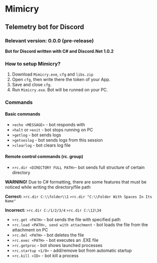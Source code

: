 # Mimicry
## Telemetry bot for Discord
### Relevant version: 0.0.0 (pre-release)
**Bot for Discord written with C# and Discord.Net 1.0.2**
### How to setup Mimicry?
1. Download `Mimicry.exe`, `cfg` and `libs.zip`
2. Open `cfg`, then write there the token of your App.
3. Save and close `cfg`.
4. Run `Mimicry.exe`. Bot will be runned on your PC.
### Commands
#### Basic commands
- `>echo <MESSAGE>` - bot responds with <MESSAGE>
- `>halt` or `>exit` - bot stops running on PC
- `>getlog` - bot sends logs
- `>getseslog` - bot sends logs from this session
- `>clearlog` - bot clears log file
#### Remote control commands (rc. group)
- `>rc.dir <DIRECTORY FULL PATH>`- bot sends full structure of certain directory
    
**WARNING!** Due to C# formatting, there are some features that must be noticed while writing the directory/file path

**Correct:** `>rc.dir C:\\folder\\1` `>rc.dir "C:\\Folder With Spaces In Its Name"`

**Incorrect:** `>rc.dir C:/1/2/3/4` `>rc.dir C:\12\34`

- `>rc.get <PATH>` - bot sends the file with specified path
- `>rc.load <PATH>, send with attachment` - bot loads the file from the attachment on PC
- `>rc.del <PATH>` - bot deletes the file 
- `>rc.exec <PATH>` - bot executes an .EXE file
- `>rc.getproc` - bot shows launched processes
- `>rc.startup <1/0>` - add/remove bot from automatic startup
- `>rc.kill <ID>` - bot kill a process 
